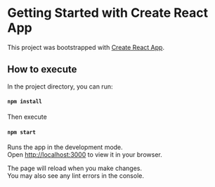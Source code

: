 # Getting Started with Create React App

This project was bootstrapped with [Create React App](https://github.com/facebook/create-react-app).

## How to execute

In the project directory, you can run:

#### `npm install`
Then execute
#### `npm start`

Runs the app in the development mode.\
Open [http://localhost:3000](http://localhost:3000) to view it in your browser.

The page will reload when you make changes.\
You may also see any lint errors in the console.
